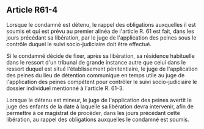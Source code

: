 Article R61-4
----
Lorsque le condamné est détenu, le rappel des obligations auxquelles il est
soumis et qui est prévu au premier alinéa de l'article R. 61 est fait, dans les
jours précédant sa libération, par le juge de l'application des peines sous le
contrôle duquel le suivi socio-judiciaire doit être effectué.

Si le condamné décide de fixer, après sa libération, sa résidence habituelle
dans le ressort d'un tribunal de grande instance autre que celui dans le ressort
duquel est situé l'établissement pénitentiaire, le juge de l'application des
peines du lieu de détention communique en temps utile au juge de l'application
des peines compétent pour contrôler le suivi socio-judiciaire le dossier
individuel mentionné à l'article R. 61-3.

Lorsque le détenu est mineur, le juge de l'application des peines avertit le
juge des enfants de la date à laquelle sa libération devra intervenir, afin de
permettre à ce magistrat de procéder, dans les jours précédant cette libération,
au rappel des obligations auxquelles le condamné est soumis.

